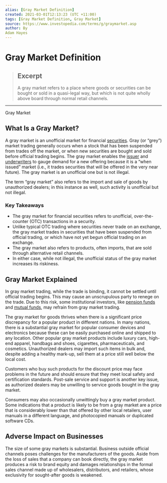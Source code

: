 ```yaml
---
alias: [Gray Market Definition]
created: 2021-03-01T12:13:23 (UTC +11:00)
tags: [Gray Market Definition, Gray Market]
source: https://www.investopedia.com/terms/g/graymarket.asp
author: By
Adam Hayes
---
```


# Gray Market Definition

> ## Excerpt
> A gray market refers to a place where goods or securities can be bought or sold in a quasi-legal way, but which is not quite wholly above board through normal retail channels.

---

Gray Market
## What Is a Gray Market?

A gray market is an unofficial market for financial [securities](https://www.investopedia.com/terms/s/security.asp). Gray (or “grey”) market trading generally occurs when a stock that has been suspended from trades off the market, or when new securities are bought and sold before official trading begins. The gray market enables the [issuer](https://www.investopedia.com/terms/i/issuer.asp) and [underwriters](https://www.investopedia.com/terms/u/underwriter.asp) to gauge demand for a new offering because it is a “when issued” market (i.e., it trades securities that will be offered in the very near future). The gray market is an unofficial one but is not illegal.

The term “gray market” also refers to the import and sale of goods by unauthorized dealers; in this instance as well, such activity is unofficial but not illegal.

### Key Takeaways

-   The gray market for financial securities refers to unofficial, over-the-counter (OTC) transactions in a security.
-   Unlike typical OTC trading where securities never trade on an exchange, the gray market trades in securities that have been suspended from official trading, or which have not yet begun official trading on an exchange.
-   The gray market also refers to products, often imports, that are sold through alternative retail channels.
-   In either case, while not illegal, the unofficial status of the gray market increases its riskiness.

## Gray Market Explained

In gray market trading, while the trade is binding, it cannot be settled until official trading begins. This may cause an unscrupulous party to renege on the trade. Due to this risk, some institutional investors, like [pension funds](https://www.investopedia.com/terms/p/pensionplan.asp) and [mutual funds](https://www.investopedia.com/terms/m/mutualfund.asp), may refrain from gray market trading.

The gray market for goods thrives when there is a significant price discrepancy for a popular product in different nations. In many nations, there is a substantial gray market for popular consumer devices and electronics because these can be easily purchased online and shipped to any location. Other popular gray market products include luxury cars, high-end apparel, handbags and shoes, cigarettes, pharmaceuticals, and cosmetics. Unauthorized dealers may import such items in bulk and, despite adding a healthy mark-up, sell them at a price still well below the local cost.

Customers who buy such products for the discount price may face problems in the future and should ensure that they meet local safety and certification standards. Post-sale service and support is another key issue, as authorized dealers may be unwilling to service goods bought in the gray market.

Consumers may also occasionally unwittingly buy a gray market product. Some indications that a product is likely to be from a gray market are a price that is considerably lower than that offered by other local retailers, user manuals in a different language, and photocopied manuals or duplicated software CDs.

## Adverse Impact on Businesses

The size of some gray markets is substantial. Business outside official channels poses challenges for the manufacturers of the goods. Aside from the loss of sales that a company can book directly, the gray market produces a risk to brand equity and damages relationships in the formal sales channel made up of wholesalers, distributors, and retailers, whose exclusivity for sought-after goods is weakened.
